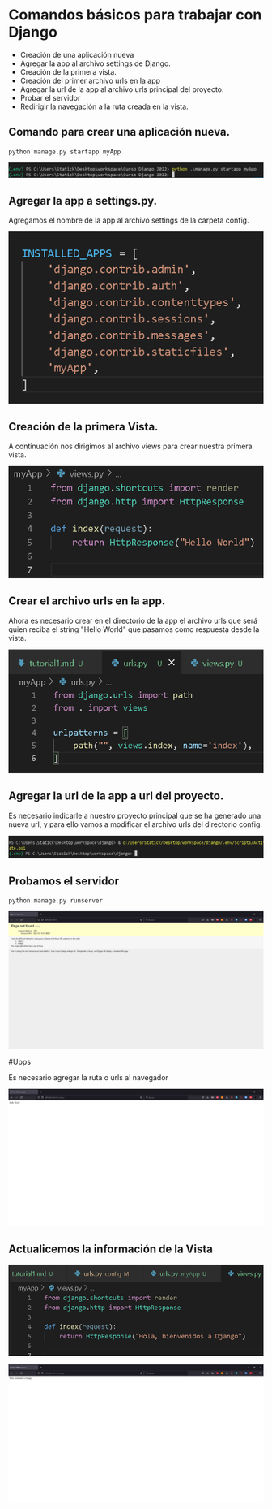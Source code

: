 # Comandos básicos para trabajar con Django

* Creación de una aplicación nueva
* Agregar la app al archivo settings de Django.
* Creación de la primera vista.
* Creación del primer archivo urls en la app
* Agregar la url de la app al archivo urls principal del proyecto.
* Probar el servidor
* Redirigir la navegación a la ruta creada en la vista.

## Comando para crear una aplicación nueva.

    python manage.py startapp myApp

![Django 4.0](/tutorial/media/Screenshot%202022-03-30%20165450.png "Django 3.1")

## Agregar la app a settings.py.

Agregamos el nombre de la app al archivo settings de la carpeta config.

![Django 4.0](/tutorial/media/Screenshot%202022-03-30%20170055.png "Django 3.1")

## Creación de la primera Vista.

A continuación nos dirigimos al archivo views para crear nuestra primera vista.

![Django 4.0](/tutorial/media/Screenshot%202022-03-30%20170803.png "Django 3.1")

## Crear el archivo urls en la app.

Ahora es necesario crear en el directorio de la app el archivo urls que será quien reciba el string "Hello World" que pasamos como respuesta desde la vista.

![Django 4.0](/tutorial/media/Screenshot%202022-03-30%20171609.png "Django 3.1")

## Agregar la url de la app a url del proyecto.

Es necesario indicarle a nuestro proyecto principal que se ha generado una nueva url, y para ello vamos a modificar el archivo urls del directorio config.

![Django 4.0](/tutorial/media/Screenshot%202022-03-30%20082213.png "Django 3.1")

## Probamos el servidor

    python manage.py runserver

![Django 4.0](/tutorial/media/Screenshot%202022-03-30%20172625.png "Django 3.1")

#Upps

Es necesario agregar la ruta o urls al navegador 

![Django 4.0](/tutorial/media/Screenshot%202022-03-30%20174649.png "Django 3.1")

## Actualicemos la información de la Vista

![Django 4.0](/tutorial/media/Screenshot%202022-03-30%20175137.png "Django 3.1")

![Django 4.0](/tutorial/media/Screenshot%202022-03-30%20175248.png "Django 3.1")